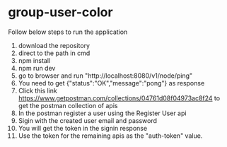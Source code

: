 # group-user-color
Follow below steps to run the application
1. download the repository
2. direct to the path in cmd 
3. npm install
4. npm run dev
5. go to browser and run "http://localhost:8080/v1/node/ping"
6. You need to get {"status":"OK","message":"pong"} as response
7. Click this link https://www.getpostman.com/collections/04761d08f04973ac8f24 to get the postman collection of apis
8. In the postman register a user using the Register User api
9. Sigin with the created user email and password
10. You will get the token in the signin response
11. Use the token for the remaining apis as the "auth-token" value.
